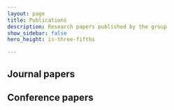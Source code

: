 ```yaml
---
layout: page
title: Publications
description: Research papers published by the group
show_sidebar: false
hero_height: is-three-fifths

---
```


## Journal papers

## Conference papers